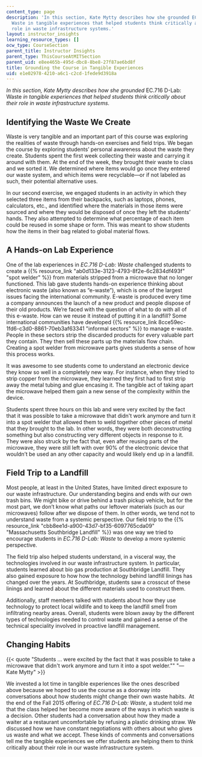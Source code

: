 ```yaml
---
content_type: page
description: 'In this section, Kate Mytty describes how she grounded EC.716 D-Lab:
  Waste in tangible experiences that helped students think critically about their
  role in waste infrastructure systems.'
layout: instructor_insights
learning_resource_types: []
ocw_type: CourseSection
parent_title: Instructor Insights
parent_type: ThisCourseAtMITSection
parent_uid: e8ee465b-495d-dbc8-8be8-27f87ae6bd8f
title: Grounding the Course in Tangible Experiences
uid: e1e02978-4210-a6c1-c2cd-1fede9d3918a
---
```


_In this section, Kate Mytty describes how she grounded_ EC.716 D-Lab: Waste _in tangible experiences that helped students think critically about their role in waste infrastructure systems._

Identifying the Waste We Create
-------------------------------

Waste is very tangible and an important part of this course was exploring the realities of waste through hands-on exercises and field trips. We began the course by exploring students’ personal awareness about the waste they create. Students spent the first week collecting their waste and carrying it around with them. At the end of the week, they brought their waste to class and we sorted it. We determined where items would go once they entered our waste system, and which items were recyclable—or if not labeled as such, their potential alternative uses.

In our second exercise, we engaged students in an activity in which they selected three items from their backpacks, such as laptops, phones, calculators, etc., and identified where the materials in those items were sourced and where they would be disposed of once they left the students’ hands. They also attempted to determine what percentage of each item could be reused in some shape or form. This was meant to show students how the items in their bag related to global material flows.

A Hands-on Lab Experience
-------------------------

One of the lab experiences in _EC.716 D-Lab: Waste_ challenged students to create a {{% resource_link "ab0d133e-3123-4793-8f2e-6c2834df493f" "spot welder" %}} from materials stripped from a microwave that no longer functioned. This lab gave students hands-on experience thinking about electronic waste (also known as “e-waste”), which is one of the largest issues facing the international community. E-waste is produced every time a company announces the launch of a new product and people dispose of their old products. We’re faced with the question of what to do with all of this e-waste. How can we reuse it instead of putting it in a landfill? Some international communities have developed {{% resource_link 8cce59ec-1fd6-c3d0-8861-70eb3af63341 "informal sectors" %}} to manage e-waste. People in these sectors strip the discarded products for every valuable part they contain. They then sell these parts up the materials flow chain. Creating a spot welder from microwave parts gives students a sense of how this process works.

It was awesome to see students come to understand an electronic device they know so well in a completely new way. For instance, when they tried to strip copper from the microwave, they learned they first had to first strip away the metal tubing and glue encasing it. The tangible act of taking apart the microwave helped them gain a new sense of the complexity within the device.

Students spent three hours on this lab and were very excited by the fact that it was possible to take a microwave that didn't work anymore and turn it into a spot welder that allowed them to weld together other pieces of metal that they brought to the lab. In other words, they were both deconstructing something but also constructing very different objects in response to it. They were also struck by the fact that, even after reusing parts of the microwave, they were still left with over 90% of the electronic device that wouldn’t be used an any other capacity and would likely end up in a landfill.

Field Trip to a Landfill
------------------------

Most people, at least in the United States, have limited direct exposure to our waste infrastructure. Our understanding begins and ends with our own trash bins. We might bike or drive behind a trash pickup vehicle, but for the most part, we don’t know what paths our leftover materials (such as our microwaves) follow after we dispose of them. In other words, we tend not to understand waste from a systemic perspective. Our field trip to the {{% resource_link "cbb8ee1d-a900-43d7-bf35-6097765cda09" "Massachusetts Southbridge Landfill" %}} was one way we tried to encourage students in _EC.716 D-Lab: Waste_ to develop a more systemic perspective.

The field trip also helped students understand, in a visceral way, the technologies involved in our waste infrastructure system. In particular, students learned about bio gas production at Southbridge Landfill. They also gained exposure to how how the technology behind landfill linings has changed over the years. At Southbridge, students saw a crosscut of these linings and learned about the different materials used to construct them.

Additionally, staff members talked with students about how they use technology to protect local wildlife and to keep the landfill smell from infiltrating nearby areas. Overall, students were blown away by the different types of technologies needed to control waste and gained a sense of the technical speciality involved in proactive landfill management.

Changing Habits
---------------

{{< quote "Students ... were excited by the fact that it was possible to take a microwave that didn't work anymore and turn it into a spot welder.&quot;" "— Kate Mytty" >}}

We invested a lot time in tangible experiences like the ones described above because we hoped to use the course as a doorway into conversations about how students might change their own waste habits.  At the end of the Fall 2015 offering of _EC.716 D-Lab: Waste_, a student told me that the class helped her become more aware of the ways in which waste is a decision. Other students had a conversation about how they made a waiter at a restaurant uncomfortable by refusing a plastic drinking straw. We discussed how we have constant negotiations with others about who gives us waste and what we accept. These kinds of comments and conversations tell me the tangible experiences we offer students are helping them to think critically about their role in our waste infrastructure system.
